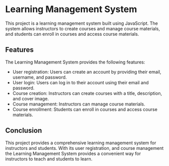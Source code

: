 # Learning Management System
This project is a learning management system built using JavaScript. The system allows instructors to create courses and manage course materials, and students can enroll in courses and access course materials.

## Features
The Learning Management System provides the following features:

- User registration: Users can create an account by providing their email, username, and password.
- User login: Users can log in to their account using their email and password.
- Course creation: Instructors can create courses with a title, description, and cover image.
- Course management: Instructors can manage course materials.
- Course enrollment: Students can enroll in courses and access course materials.


## Conclusion
This project provides a comprehensive learning management system for instructors and students. With its user registration, and course management the Learning Management System provides a convenient way for instructors to teach and students to learn.
